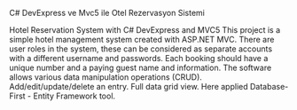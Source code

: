 C# DevExpress ve Mvc5 ile Otel Rezervasyon Sistemi

Hotel Reservation System with C# DevExpress and MVC5
This project is a simple hotel management system created with ASP.NET MVC.
There are user roles in the system, these can be considered as separate accounts with a different username and passwords. Each booking should have a unique number and a paying guest name and information.
The software allows various data manipulation operations (CRUD). Add/edit/update/delete an entry. Full data grid view.
Here applied Database-First - Entity Framework tool.
